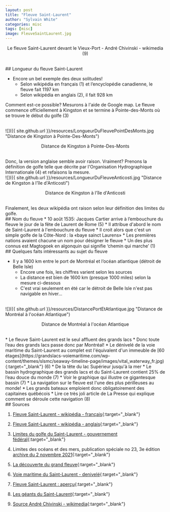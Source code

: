 ```yaml
---
layout: post
title: "Fleuve Saint-Laurent"
author: "Sylvain White"
categories: misc
tags: [misc]
image: FleuveSaintLaurent.jpg
---
```

<p style="text-align: center;">Le fleuve Saint-Laurent devant le Vieux-Port - André Chivinski - wikimedia (9)</p>

<br/>
## Longueur du fleuve Saint-Laurent

* Encore un bel exemple des deux solitudes!
    * Selon wikipédia en français (1) et l’encyclopédie canadienne, le fleuve fait 1197 km
    * Selon wikipédia en anglais (2), il fait 928 km

Comment est-ce possible? Mesurons à l'aide de Google map. Le fleuve commence officiellement à Kingston et se termine à Pointe-des-Monts où se trouve le début du golfe (3)

<br/>
![]({{ site.github.url }}/resources/LongueurDuFleuvePointDesMonts.jpg "Distance de Kingston à Pointe-Des-Monts")

<p style="text-align: center;">Distance de Kingston à Pointe-Des-Monts</p>

<br/>
Donc, la version anglaise semble avoir raison. Vraiment? Prenons la définition de golfe telle que décrite par l'Organisation Hydrographique Internationale (4) et refaisons la mesure.

<br/>
![]({{ site.github.url }}/resources/LongueurDuFleuveAnticosti.jpg "Distance de Kingston à l'île d'Anticosti")

<p style="text-align: center;">Distance de Kingston à l'île d'Anticosti</p>

<br/>
Finalement, les deux wikipédia ont raison selon leur définition des limites du golfe.

<br/>
## Nom du fleuve
* 10 août 1535: Jacques Cartier arrive à l’embouchure du fleuve le jour de la fête de Laurent de Rome (5)
    * Il attribue d'abord le nom de Saint-Laurent à l'embouchure du fleuve
    * Il croit alors que c'est un simple golfe de la Côte-Nord : la «baye sainct Laurens»
* Les premières nations avaient chacune un nom pour désigner le fleuve
    * Un des plus connus est Magtogoek en algonquin qui signifie ‘chemin qui marche’ (1)

<br/>
## Quelques faits intéressants au sujet du fleuve

* Il y a 1600 km entre le port de Montréal et l’océan atlantique (détroit de Belle Isle)
    * Encore une fois, les chiffres varient selon les sources
    * La distance est bien de 1600 km (presque 1000 miles) selon la mesure ci-dessous
    * C'est vrai seulement en été car le détroit de Belle Isle n'est pas navigable en hiver...

<br/>
![]({{ site.github.url }}/resources/DistancePortEtAtlantique.jpg "Distance de Montréal à l'océan Atlantique")

<p style="text-align: center;">Distance de Montréal à l'océan Atlantique</p>

<br/>
* Le fleuve Saint-Laurent est le seul affluent des grands lacs
    * Donc toute l’eau des grands lacs passe donc par Montréal!
* Le dénivelé de la voie maritime du Saint-Laurent au complet est l'équivalent d'un immeuble de [60 étages](https://grandslacs-voiemaritime.com/wp-content/themes/slsmc/seaway-timeline-page/images/vital_waterway_fr.jpg){:target="_blank"} (6)
    * De la tête du lac Supérieur jusqu'à la mer
* Le bassin hydrographique des grands lacs et du Saint-Laurent contient 25% de l’eau douce du monde (7)
    * Voir le graphique qui illustre ce gigantesque bassin (7)
* La navigation sur le fleuve est l'une des plus périlleuses au monde!
    * Les grands bateaux emploient donc obligatoirement des capitaines québécois
    * Lire ce très joli article de La Presse qui explique comment se déroule cette navigation (8)

<br/>
## Sources

1. [Fleuve Saint-Laurent - wikipédia - français](https://fr.wikipedia.org/wiki/Fleuve_Saint-Laurent){:target="_blank"}

2. [Fleuve Saint-Laurent - wikipédia - anglais](https://en.wikipedia.org/wiki/St._Lawrence_River){:target="_blank"}

3. [Limites du golfe du Saint-Laurent - gouvernement fédéral](https://www.qc.dfo-mpo.gc.ca/fr/lestuaire-et-le-golfe-du-saint-laurent){:target="_blank"}

4. Limites des océans et des mers, publication spéciale no 23, 3e édition [archive du 2 novembre 2021](https://archive.wikiwix.com/cache/index2.php?url=http%3A%2F%2Fwww.iho.int%2Fiho_pubs%2Fstandard%2FS-23%2FS-23_Ed3_1953_FR.pdf%2Findex.html#federation=archive.wikiwix.com&tab=url){:target="_blank"}

5. [La découverte du grand fleuve](https://www.erudit.org/en/journals/hq/2000-v6-n2-hq1057497/11306ac.pdf){:target="_blank"}

6. [Voie maritime du Saint-Laurent - denivelé](https://grandslacs-voiemaritime.com/wp-content/themes/slsmc/seaway-timeline-page/images/vital_waterway_fr.jpg){:target="_blank"}

7. [Fleuve Saint-Laurent : aperçu](https://www.canada.ca/fr/environnement-changement-climatique/services/fleuve-saint-laurent.html){:target="_blank"}

8. [Les géants du Saint-Laurent](https://ici.radio-canada.ca/recit-numerique/5436/fleuve-pilotes-saint-laurent-navigation-maritime-risques-hiver-transport-conteneurs-marchandises){:target="_blank"}

9. [Source André Chivinski - wikimedia](https://commons.wikimedia.org/wiki/File:Montr%C3%A9al_302_(35877228203).jpg){:target="_blank"}



